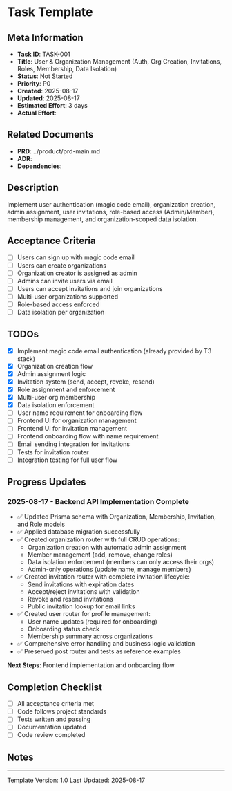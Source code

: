 
# Task Template

## Meta Information
- **Task ID**: TASK-001
- **Title**: User & Organization Management (Auth, Org Creation, Invitations, Roles, Membership, Data Isolation)
- **Status**: Not Started
- **Priority**: P0
- **Created**: 2025-08-17
- **Updated**: 2025-08-17
- **Estimated Effort**: 3 days
- **Actual Effort**: 

## Related Documents
- **PRD**: ../product/prd-main.md
- **ADR**: 
- **Dependencies**: 

## Description
Implement user authentication (magic code email), organization creation, admin assignment, user invitations, role-based access (Admin/Member), membership management, and organization-scoped data isolation.

## Acceptance Criteria
- [ ] Users can sign up with magic code email
- [ ] Users can create organizations
- [ ] Organization creator is assigned as admin
- [ ] Admins can invite users via email
- [ ] Users can accept invitations and join organizations
- [ ] Multi-user organizations supported
- [ ] Role-based access enforced
- [ ] Data isolation per organization

## TODOs
- [x] Implement magic code email authentication (already provided by T3 stack)
- [x] Organization creation flow
- [x] Admin assignment logic
- [x] Invitation system (send, accept, revoke, resend)
- [x] Role assignment and enforcement
- [x] Multi-user org membership
- [x] Data isolation enforcement
- [ ] User name requirement for onboarding flow
- [ ] Frontend UI for organization management
- [ ] Frontend UI for invitation management
- [ ] Frontend onboarding flow with name requirement
- [ ] Email sending integration for invitations
- [ ] Tests for invitation router
- [ ] Integration testing for full user flow

## Progress Updates

### 2025-08-17 - Backend API Implementation Complete
- ✅ Updated Prisma schema with Organization, Membership, Invitation, and Role models
- ✅ Applied database migration successfully
- ✅ Created organization router with full CRUD operations:
  - Organization creation with automatic admin assignment
  - Member management (add, remove, change roles)
  - Data isolation enforcement (members can only access their orgs)
  - Admin-only operations (update name, manage members)
- ✅ Created invitation router with complete invitation lifecycle:
  - Send invitations with expiration dates
  - Accept/reject invitations with validation
  - Revoke and resend invitations
  - Public invitation lookup for email links
- ✅ Created user router for profile management:
  - User name updates (required for onboarding)
  - Onboarding status check
  - Membership summary across organizations
- ✅ Comprehensive error handling and business logic validation
- ✅ Preserved post router and tests as reference examples

**Next Steps**: Frontend implementation and onboarding flow

## Completion Checklist
- [ ] All acceptance criteria met
- [ ] Code follows project standards
- [ ] Tests written and passing
- [ ] Documentation updated
- [ ] Code review completed

## Notes

---
Template Version: 1.0
Last Updated: 2025-08-17

